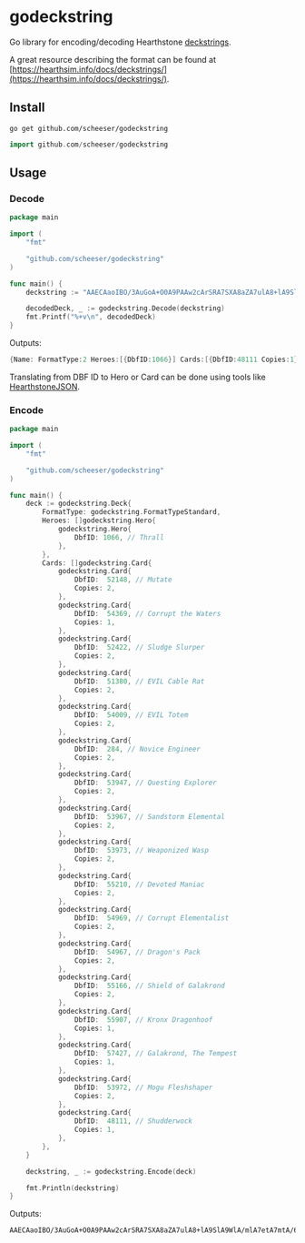 # godeckstring
Go library for encoding/decoding Hearthstone [deckstrings](https://playhearthstone.com/en-us/blog/20720853).

A great resource describing the format can be found at [https://hearthsim.info/docs/deckstrings/](https://hearthsim.info/docs/deckstrings/).

## Install

```
go get github.com/scheeser/godeckstring
```

```go
import github.com/scheeser/godeckstring
```

## Usage

### Decode

```go
package main

import (
	"fmt"

	"github.com/scheeser/godeckstring"
)

func main() {
	deckstring := "AAECAaoIBO/3AuGoA+O0A9PAAw2cArSRA7SXA8aZA7ulA8+lA9SlA9WlA/mlA7etA7mtA/6uA6qvAwA="

    decodedDeck, _ := godeckstring.Decode(deckstring)
    fmt.Printf("%+v\n", decodedDeck)
}
```

Outputs:
```go
{Name: FormatType:2 Heroes:[{DbfID:1066}] Cards:[{DbfID:48111 Copies:1} {DbfID:54369 Copies:1} {DbfID:55907 Copies:1} {DbfID:57427 Copies:1} {DbfID:284 Copies:2} {DbfID:51380 Copies:2} {DbfID:52148 Copies:2} {DbfID:52422 Copies:2} {DbfID:53947 Copies:2} {DbfID:53967 Copies:2} {DbfID:53972 Copies:2} {DbfID:53973 Copies:2} {DbfID:54009 Copies:2} {DbfID:54967 Copies:2} {DbfID:54969 Copies:2} {DbfID:55166 Copies:2} {DbfID:55210 Copies:2}]}
```

Translating from DBF ID to Hero or Card can be done using tools like [HearthstoneJSON](https://hearthstonejson.com/).

### Encode

```go
package main

import (
	"fmt"

	"github.com/scheeser/godeckstring"
)

func main() {
	deck := godeckstring.Deck{
		FormatType: godeckstring.FormatTypeStandard,
		Heroes: []godeckstring.Hero{
			godeckstring.Hero{
				DbfID: 1066, // Thrall
			},
		},
		Cards: []godeckstring.Card{
			godeckstring.Card{
				DbfID:  52148, // Mutate
				Copies: 2,
			},
			godeckstring.Card{
				DbfID:  54369, // Corrupt the Waters
				Copies: 1,
			},
			godeckstring.Card{
				DbfID:  52422, // Sludge Slurper
				Copies: 2,
			},
			godeckstring.Card{
				DbfID:  51380, // EVIL Cable Rat
				Copies: 2,
			},
			godeckstring.Card{
				DbfID:  54009, // EVIL Totem
				Copies: 2,
			},
			godeckstring.Card{
				DbfID:  284, // Novice Engineer
				Copies: 2,
			},
			godeckstring.Card{
				DbfID:  53947, // Questing Explorer
				Copies: 2,
			},
			godeckstring.Card{
				DbfID:  53967, // Sandstorm Elemental
				Copies: 2,
			},
			godeckstring.Card{
				DbfID:  53973, // Weaponized Wasp
				Copies: 2,
			},
			godeckstring.Card{
				DbfID:  55210, // Devoted Maniac
				Copies: 2,
			},
			godeckstring.Card{
				DbfID:  54969, // Corrupt Elementalist
				Copies: 2,
			},
			godeckstring.Card{
				DbfID:  54967, // Dragon's Pack
				Copies: 2,
			},
			godeckstring.Card{
				DbfID:  55166, // Shield of Galakrond
				Copies: 2,
			},
			godeckstring.Card{
				DbfID:  55907, // Kronx Dragonhoof
				Copies: 1,
			},
			godeckstring.Card{
				DbfID:  57427, // Galakrond, The Tempest
				Copies: 1,
			},
			godeckstring.Card{
				DbfID:  53972, // Mogu Fleshshaper
				Copies: 2,
			},
			godeckstring.Card{
				DbfID:  48111, // Shudderwock
				Copies: 1,
			},
		},
	}

	deckstring, _ := godeckstring.Encode(deck)

	fmt.Println(deckstring)
}
```

Outputs:
```
AAECAaoIBO/3AuGoA+O0A9PAAw2cArSRA7SXA8aZA7ulA8+lA9SlA9WlA/mlA7etA7mtA/6uA6qvAwA=
```
